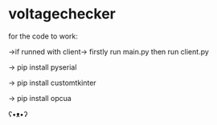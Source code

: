 # voltagechecker

for the code to work:

->if runned with client-> firstly run main.py then run client.py 

-> pip install pyserial

-> pip install customtkinter

-> pip install opcua

ʕ•ᴥ•ʔ
